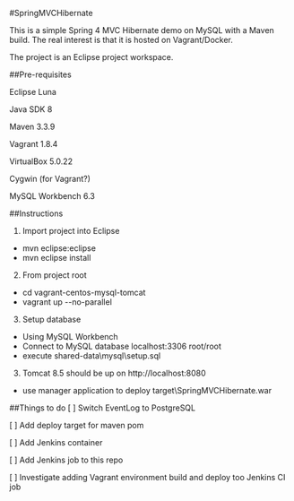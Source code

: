 #SpringMVCHibernate

This is a simple Spring 4 MVC Hibernate demo on MySQL with a Maven build.
The real interest is that it is hosted on Vagrant/Docker.

The project is an Eclipse project workspace.

##Pre-requisites

 Eclipse Luna
 
 Java SDK 8
 
 Maven 3.3.9
 
 Vagrant 1.8.4
 
 VirtualBox 5.0.22
 
 Cygwin (for Vagrant?)
 
 MySQL Workbench 6.3


##Instructions
1. Import project into Eclipse
  * mvn eclipse:eclipse
  * mvn eclipse install
2. From project root
  * cd vagrant-centos-mysql-tomcat
  * vagrant up --no-parallel
3. Setup database
  * Using MySQL Workbench
  * Connect to MySQL database localhost:3306 root/root
  * execute  shared-data\mysql\setup.sql
3. Tomcat 8.5 should be up on http://localhost:8080
  * use manager application to deploy target\SpringMVCHibernate.war

##Things to do
 [ ] Switch EventLog to PostgreSQL
 
 [ ] Add deploy target for maven pom
 
 [ ] Add Jenkins container
 
 [ ] Add Jenkins job to this repo
 
 [ ] Investigate adding Vagrant environment build and deploy too Jenkins CI job 
